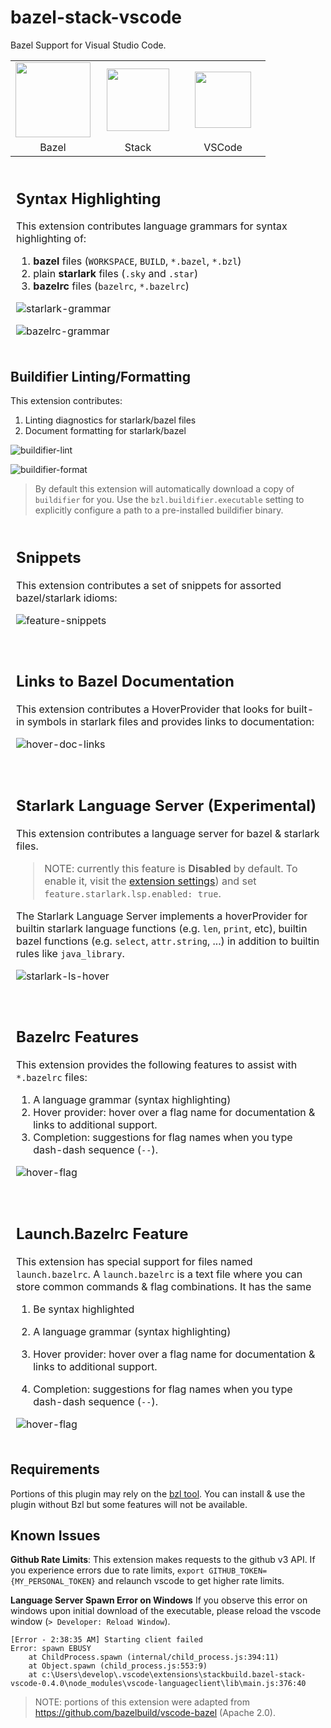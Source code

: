 # bazel-stack-vscode

Bazel Support for Visual Studio Code.

<table><tr>
<td style="width: 120px; text-align: center"><img src="https://upload.wikimedia.org/wikipedia/en/thumb/7/7d/Bazel_logo.svg/240px-Bazel_logo.svg.png" height="120"/></td>
<td style="width: 120px; text-align: center"><img src="https://user-images.githubusercontent.com/50580/78734740-486ba400-7906-11ea-89fa-f207544de185.png" height="100"/></td>
<td style="width: 120px; text-align: center"><img src="https://user-images.githubusercontent.com/29654835/27530004-e789a11e-5a13-11e7-8a34-870da7e678ac.PNG" height="90"/></td>
</tr><tr>
<td style="text-align: center">Bazel</td>
<td style="text-align: center">Stack</td>
<td style="text-align: center">VSCode</td>
</tr></table>


<table border-collapse="collapse" style="margin: 1rem 0">
<tr><td style="border: 1px solid rgba(255,255,255,0.16)">

## Syntax Highlighting

This extension contributes language grammars for syntax highlighting of:

1. **bazel** files (`WORKSPACE`, `BUILD`, `*.bazel`, `*.bzl`)
2. plain **starlark** files (`.sky` and `.star`)
3. **bazelrc** files (`bazelrc`, `*.bazelrc`)

![starlark-grammar](https://user-images.githubusercontent.com/50580/87883685-38b03100-c9c6-11ea-88ac-04202a45abaf.png)

![bazelrc-grammar](https://user-images.githubusercontent.com/50580/88016408-8caf3880-cae0-11ea-8afa-a2898f136d2f.png)

</tr></tr>
</table>


## Buildifier Linting/Formatting

This extension contributes:

1. Linting diagnostics for starlark/bazel files
2. Document formatting for starlark/bazel

![buildifier-lint](https://user-images.githubusercontent.com/50580/88228725-ce4cfa00-cc2c-11ea-82a6-3d9a7975d148.gif)

![buildifier-format](https://user-images.githubusercontent.com/50580/88228704-cab97300-cc2c-11ea-9920-54e981c1e8ae.gif)

> By default this extension will automatically download a copy of `buildifier`
for you.  Use the `bzl.buildifier.executable` setting to  explicitly configure a
path to a pre-installed buildifier binary. 

</tr></tr>
</table>


<table border-collapse="collapse" style="margin: 1rem 0">
<tr><td style="border: 1px solid rgba(255,255,255,0.16)">

## Snippets

This extension contributes a set of snippets for assorted bazel/starlark
idioms:

![feature-snippets](https://user-images.githubusercontent.com/50580/87883832-60ec5f80-c9c7-11ea-87a8-ec78e7214670.png)
</tr></tr>
</table>

<table border-collapse="collapse" style="margin: 1rem 0">
<tr><td style="border: 1px solid rgba(255,255,255,0.16)">

## Links to Bazel Documentation

This extension contributes a HoverProvider that looks for built-in symbols in starlark files and provides links to documentation:

![hover-doc-links](https://user-images.githubusercontent.com/50580/87987703-4c2dcb80-ca9c-11ea-95f0-430b1d8856e7.gif)

</tr></tr>
</table>



<table border-collapse="collapse" style="margin: 1rem 0">
<tr><td style="border: 1px solid rgba(255,255,255,0.16)">

## Starlark Language Server (Experimental)

This extension contributes a language server for bazel & starlark files.  

> NOTE: currently this feature is **Disabled** by default.  To enable it, visit the [extension settings](command://workbench.action.openSettings)) and set `feature.starlark.lsp.enabled: true`.

The Starlark Language Server implements a hoverProvider for builtin starlark
language functions (e.g. `len`, `print`, etc), builtin bazel functions (e.g.
`select`, `attr.string`, ...) in addition to builtin rules like `java_library`. 

![starlark-ls-hover](https://user-images.githubusercontent.com/50580/89113148-551e8580-d42a-11ea-990e-04be3a90b77c.gif)

</tr></tr>
</table>



<table border-collapse="collapse" style="margin: 1rem 0">
<tr><td style="border: 1px solid rgba(255,255,255,0.16)">

## Bazelrc Features

This extension provides the following features to assist with `*.bazelrc` files:

1. A language grammar (syntax highlighting)
2. Hover provider: hover over a flag name for documentation & links to additional support.
3. Completion: suggestions for flag names when you type dash-dash sequence (`--`).

![hover-flag](https://user-images.githubusercontent.com/50580/87987703-4c2dcb80-ca9c-11ea-95f0-430b1d8856e7.gif)

</tr></tr>
</table>


<table border-collapse="collapse" style="margin: 1rem 0">
<tr><td style="border: 1px solid rgba(255,255,255,0.16)">

## Launch.Bazelrc Feature

This extension has special support for files named `launch.bazelrc`.  A
`launch.bazelrc` is a text file where you can store common commands & flag combinations.  It has the same 

1. Be syntax highlighted

2. A language grammar (syntax highlighting)
3. Hover provider: hover over a flag name for documentation & links to additional support.
4. Completion: suggestions for flag names when you type dash-dash sequence (`--`).

![hover-flag](https://user-images.githubusercontent.com/50580/87987703-4c2dcb80-ca9c-11ea-95f0-430b1d8856e7.gif)

</tr></tr>
</table>



## Requirements

Portions of this plugin may rely on the [bzl tool](https://build.bzl.io).  You
can install & use the plugin without Bzl but some features will not be
available.


## Known Issues

**Github Rate Limits**: This extension makes requests to the github v3 API.  If
you experience errors due to rate limits, `export
GITHUB_TOKEN={MY_PERSONAL_TOKEN}` and relaunch vscode  to get higher rate
limits.

**Language Server Spawn Error on Windows** If you observe this error on windows upon initial download of the executable, please reload the vscode window (`> Developer: Reload Window`).

```
[Error - 2:38:35 AM] Starting client failed
Error: spawn EBUSY
	at ChildProcess.spawn (internal/child_process.js:394:11)
	at Object.spawn (child_process.js:553:9)
	at c:\Users\develop\.vscode\extensions\stackbuild.bazel-stack-vscode-0.4.0\node_modules\vscode-languageclient\lib\main.js:376:40
```

> NOTE: portions of this extension were adapted from
> https://github.com/bazelbuild/vscode-bazel (Apache 2.0).